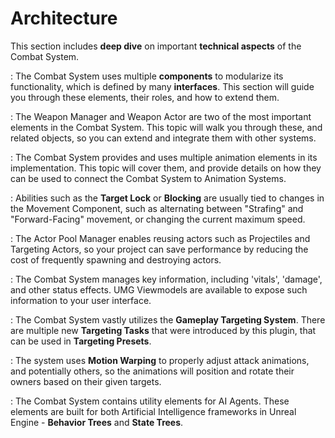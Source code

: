 # Architecture
<primary-label ref="combat"/>

This section includes **deep dive** on important **technical aspects** of the Combat System.

**[](cbt_component_extensions.md)**
: The Combat System uses multiple **components** to modularize its functionality, which is defined by many **interfaces**.
This section will guide you through these elements, their roles, and how to extend them.

**[](cbt_weapon_architecture.md)**
: The Weapon Manager and Weapon Actor are two of the most important elements in the Combat System. This topic will 
walk you through these, and related objects, so you can extend and integrate them with other systems.

**[](cbt_character_animation.md)**
: The Combat System provides and uses multiple animation elements in its implementation. This topic will cover them,
and provide details on how they can be used to connect the Combat System to Animation Systems.

**[](cbt_movement_component.md)**
: Abilities such as the **Target Lock** or **Blocking** are usually tied to changes in the Movement Component, such as
alternating between "Strafing" and "Forward-Facing" movement, or changing the current maximum speed.

**[](cbt_actor_pooling.md)**
: The Actor Pool Manager enables reusing actors such as Projectiles and Targeting Actors, so your project can save 
performance by reducing the cost of frequently spawning and destroying actors.

**[](cbt_user_interface.md)**
: The Combat System manages key information, including 'vitals', 'damage', and other status effects. UMG Viewmodels
are available to expose such information to your user interface.

**[](cbt_targeting_system.md)**
: The Combat System vastly utilizes the **Gameplay Targeting System**. There are multiple new **Targeting Tasks** that
were introduced by this plugin, that can be used in **Targeting Presets**.

**[](cbt_motion_warping.md)**
: The system uses **Motion Warping** to properly adjust attack animations, and potentially others, so the animations 
will position and rotate their owners based on their given targets.

**[](cbt_artificial_intelligence.md)**
: The Combat System contains utility elements for AI Agents. These elements are built for both Artificial Intelligence
frameworks in Unreal Engine - **Behavior Trees** and **State Trees**.
